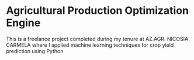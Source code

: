 # Agricultural Production Optimization Engine
This is a freelance project completed during my tenure at AZ.AGR. NICOSIA CARMELA where I applied machine learning techniques for crop yield prediction using Python
